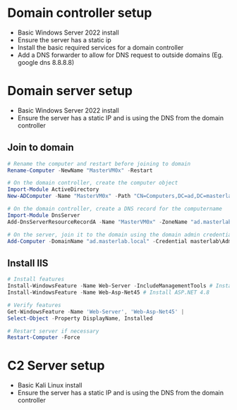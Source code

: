 # Domain controller setup
* Basic Windows Server 2022 install
* Ensure the server has a static ip
* Install the basic required services for a domain controller
* Add a DNS forwarder to allow for DNS request to outside domains (Eg. google dns 8.8.8.8)

# Domain server setup
* Basic Windows Server 2022 install
* Ensure the server has a static IP and is using the DNS from the domain controller
## Join to domain
```powershell
# Rename the computer and restart before joining to domain
Rename-Computer -NewName "MasterVM0x" -Restart

# On the domain controller, create the computer object
Import-Module ActiveDirectory
New-ADComputer -Name "MasterVM0x" -Path "CN=Computers,DC=ad,DC=masterlab,DC=local" -SAMAccountName "MasterVM0x"

# On the domain controller, create a DNS record for the computername
Import-Module DnsServer
Add-DnsServerResourceRecordA -Name "MasterVM0x" -ZoneName "ad.masterlab.local" -IPv4Address "<SERVER_IP_HERE>" -CreatePtr

# On the server, join it to the domain using the domain admin credentials
Add-Computer -DomainName "ad.masterlab.local" -Credential masterlab\Administrator -Restart
```
## Install IIS
```powershell
# Install features
Install-WindowsFeature -Name Web-Server -IncludeManagementTools # Install IIS
Install-WindowsFeature -Name Web-Asp-Net45 # Install ASP.NET 4.8

# Verify features
Get-WindowsFeature -Name 'Web-Server', 'Web-Asp-Net45' |
Select-Object -Property DisplayName, Installed

# Restart server if necessary
Restart-Computer -Force
```

# C2 Server setup
* Basic Kali Linux install
* Ensure the server has a static IP and is using the DNS from the domain controller
